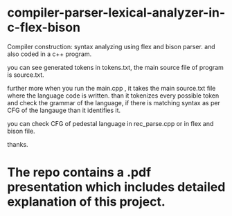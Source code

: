 # compiler-parser-lexical-analyzer-in-c-flex-bison
 Compiler construction: syntax analyzing using  flex and bison parser. and also coded in a c++ program.

you can see generated tokens in tokens.txt, the main source file of program is source.txt.

further more when you run the main.cpp , it takes the main source.txt file where the language code is written. 
than it tokenizes every possible token and check the grammar of the language, if there is matching syntax as per CFG of the langauge than it identifies it. 

you can check CFG of pedestal language in rec_parse.cpp or in flex and bison file.

thanks. 

# The repo contains a .pdf presentation which includes detailed explanation of this project. 
